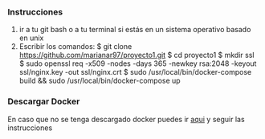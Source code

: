### Instrucciones

1. ir a tu git bash o a tu terminal si estás en un sistema operativo basado en unix
2. Escribir los comandos:
    $ git clone https://github.com/marianar97/proyecto1.git
    $ cd proyecto1
    $ mkdir ssl
    $ sudo openssl req -x509 -nodes -days 365 -newkey rsa:2048 -keyout ssl/nginx.key -out ssl/nginx.crt
    $ sudo /usr/local/bin/docker-compose build &&  sudo /usr/local/bin/docker-compose up

### Descargar Docker
En caso que no se tenga descargado docker puedes ir [aqui](https://github.com/st0263eafit/appwebArticulosNodejs/blob/master/deploy-on-docker.md) y seguir las instrucciones